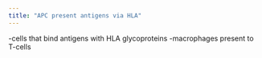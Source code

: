 ```yaml
---
title: "APC present antigens via HLA"
---
```

-cells that bind antigens with HLA glycoproteins
-macrophages present to T-cells

